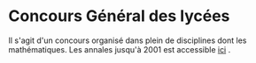 # Concours Général des lycées
Il s'agit d'un concours organisé dans plein de disciplines dont les mathématiques.
Les annales jusqu'à 2001 est accessible [ici](https://eduscol.education.fr/1443/sujets-et-rapports-de-jury-du-concours-general-des-lycees-et-des-metiers)
.